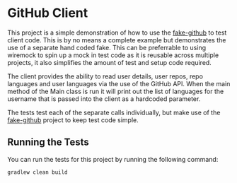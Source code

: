 # GitHub Client

This project is a simple demonstration of how to use the [fake-github](https://github.com/michaelruocco/fake-github)
to test client code. This is by no means a complete example but demonstrates the use
of a separate hand coded fake. This can be preferrable to using wiremock to spin up
a mock in test code as it is reusable across multiple projects, it also simplifies the
amount of test and setup code required.

The client provides the ability to read user details, user repos, repo
languages and user languages via the use of the GitHub API. When the main
method of the Main class is run it will print out the list of languages for
the username that is passed into the client as a hardcoded parameter.

The tests test each of the separate calls individually, but make use of the
[fake-github](https://github.com/michaelruocco/fake-github) project to
keep test code simple.

## Running the Tests

You can run the tests for this project by running the following command:

```
gradlew clean build
```
